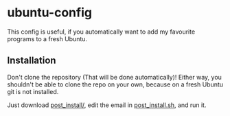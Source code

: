 ubuntu-config
=============

This config is useful, if you automatically want to add my favourite programs to a fresh Ubuntu.

Installation
------------

Don't clone the repository (That will be done automatically)! Either way, you shouldn't be able to clone the repo on your own, because on a fresh Ubuntu git is not installed.

Just download [post_install/](post_install), edit the email in [post_install.sh](post_install/post_install.sh), and run it.
